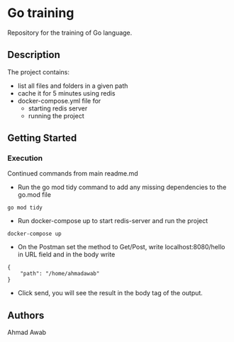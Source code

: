 # Go training 
Repository for the training of Go language.

## Description

The project contains:
- list all files and folders in a given path
- cache it for 5 minutes using redis
- docker-compose.yml file for
    - starting redis server
    - running the project

## Getting Started

### Execution

Continued commands from main readme.md

- Run the go mod tidy command to add any missing dependencies to the go.mod file
```
go mod tidy
```

- Run docker-compose up to start redis-server and run the project
```
docker-compose up
```

- On the Postman set the method to Get/Post, write localhost:8080/hello in URL field and in the body write
```
{
    "path": "/home/ahmadawab"
}
```
- Click send, you will see the result in the body tag of the output.



## Authors

Ahmad Awab
